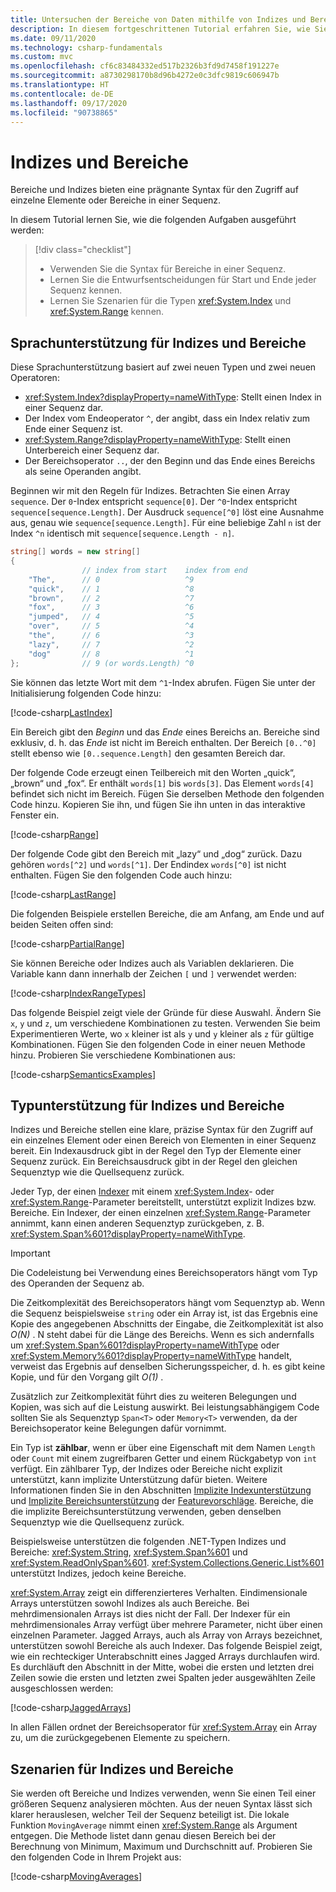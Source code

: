 ```yaml
---
title: Untersuchen der Bereiche von Daten mithilfe von Indizes und Bereichen
description: In diesem fortgeschrittenen Tutorial erfahren Sie, wie Sie Daten mithilfe von Indizes und Bereichen untersuchen, um einen fortlaufenden Bereich eines sequenziellen Datasets zu untersuchen.
ms.date: 09/11/2020
ms.technology: csharp-fundamentals
ms.custom: mvc
ms.openlocfilehash: cf6c83484332ed517b2326b3fd9d7458f191227e
ms.sourcegitcommit: a8730298170b8d96b4272e0c3dfc9819c606947b
ms.translationtype: HT
ms.contentlocale: de-DE
ms.lasthandoff: 09/17/2020
ms.locfileid: "90738865"
---
```

# <a name="indices-and-ranges"></a>Indizes und Bereiche

Bereiche und Indizes bieten eine prägnante Syntax für den Zugriff auf einzelne Elemente oder Bereiche in einer Sequenz.

In diesem Tutorial lernen Sie, wie die folgenden Aufgaben ausgeführt werden:

> [!div class="checklist"]
>
> - Verwenden Sie die Syntax für Bereiche in einer Sequenz.
> - Lernen Sie die Entwurfsentscheidungen für Start und Ende jeder Sequenz kennen.
> - Lernen Sie Szenarien für die Typen <xref:System.Index> und <xref:System.Range> kennen.

## <a name="language-support-for-indices-and-ranges"></a>Sprachunterstützung für Indizes und Bereiche

Diese Sprachunterstützung basiert auf zwei neuen Typen und zwei neuen Operatoren:

- <xref:System.Index?displayProperty=nameWithType>: Stellt einen Index in einer Sequenz dar.
- Der Index vom Endeoperator `^`, der angibt, dass ein Index relativ zum Ende einer Sequenz ist.
- <xref:System.Range?displayProperty=nameWithType>: Stellt einen Unterbereich einer Sequenz dar.
- Der Bereichsoperator `..`, der den Beginn und das Ende eines Bereichs als seine Operanden angibt.

Beginnen wir mit den Regeln für Indizes. Betrachten Sie einen Array `sequence`. Der `0`-Index entspricht `sequence[0]`. Der `^0`-Index entspricht `sequence[sequence.Length]`. Der Ausdruck `sequence[^0]` löst eine Ausnahme aus, genau wie `sequence[sequence.Length]`. Für eine beliebige Zahl `n` ist der Index `^n` identisch mit `sequence[sequence.Length - n]`.

```csharp
string[] words = new string[]
{
                // index from start    index from end
    "The",      // 0                   ^9
    "quick",    // 1                   ^8
    "brown",    // 2                   ^7
    "fox",      // 3                   ^6
    "jumped",   // 4                   ^5
    "over",     // 5                   ^4
    "the",      // 6                   ^3
    "lazy",     // 7                   ^2
    "dog"       // 8                   ^1
};              // 9 (or words.Length) ^0
```

Sie können das letzte Wort mit dem `^1`-Index abrufen. Fügen Sie unter der Initialisierung folgenden Code hinzu:

[!code-csharp[LastIndex](~/samples/snippets/csharp/tutorials/RangesIndexes/IndicesAndRanges.cs#IndicesAndRanges_LastIndex)]

Ein Bereich gibt den *Beginn* und das *Ende* eines Bereichs an. Bereiche sind exklusiv, d. h. das *Ende* ist nicht im Bereich enthalten. Der Bereich `[0..^0]` stellt ebenso wie `[0..sequence.Length]` den gesamten Bereich dar.

Der folgende Code erzeugt einen Teilbereich mit den Worten „quick“, „brown“ und „fox“. Er enthält `words[1]` bis `words[3]`. Das Element `words[4]` befindet sich nicht im Bereich. Fügen Sie derselben Methode den folgenden Code hinzu. Kopieren Sie ihn, und fügen Sie ihn unten in das interaktive Fenster ein.

[!code-csharp[Range](~/samples/snippets/csharp/tutorials/RangesIndexes/IndicesAndRanges.cs#IndicesAndRanges_Range)]

Der folgende Code gibt den Bereich mit „lazy“ und „dog“ zurück. Dazu gehören `words[^2]` und `words[^1]`. Der Endindex `words[^0]` ist nicht enthalten. Fügen Sie den folgenden Code auch hinzu:

[!code-csharp[LastRange](~/samples/snippets/csharp/tutorials/RangesIndexes/IndicesAndRanges.cs#IndicesAndRanges_LastRange)]

Die folgenden Beispiele erstellen Bereiche, die am Anfang, am Ende und auf beiden Seiten offen sind:

[!code-csharp[PartialRange](~/samples/snippets/csharp/tutorials/RangesIndexes/IndicesAndRanges.cs#IndicesAndRanges_PartialRanges)]

Sie können Bereiche oder Indizes auch als Variablen deklarieren. Die Variable kann dann innerhalb der Zeichen `[` und `]` verwendet werden:

[!code-csharp[IndexRangeTypes](~/samples/snippets/csharp/tutorials/RangesIndexes/IndicesAndRanges.cs#IndicesAndRanges_RangeIndexTypes)]

Das folgende Beispiel zeigt viele der Gründe für diese Auswahl. Ändern Sie `x`, `y` und `z`, um verschiedene Kombinationen zu testen. Verwenden Sie beim Experimentieren Werte, wo `x` kleiner ist als `y` und `y` kleiner als `z` für gültige Kombinationen. Fügen Sie den folgenden Code in einer neuen Methode hinzu. Probieren Sie verschiedene Kombinationen aus:

[!code-csharp[SemanticsExamples](~/samples/snippets/csharp/tutorials/RangesIndexes/IndicesAndRanges.cs#IndicesAndRanges_Semantics)]

## <a name="type-support-for-indices-and-ranges"></a>Typunterstützung für Indizes und Bereiche

Indizes und Bereiche stellen eine klare, präzise Syntax für den Zugriff auf ein einzelnes Element oder einen Bereich von Elementen in einer Sequenz bereit. Ein Indexausdruck gibt in der Regel den Typ der Elemente einer Sequenz zurück. Ein Bereichsausdruck gibt in der Regel den gleichen Sequenztyp wie die Quellsequenz zurück.

Jeder Typ, der einen [Indexer](../programming-guide/indexers/index.md) mit einem <xref:System.Index>- oder <xref:System.Range>-Parameter bereitstellt, unterstützt explizit Indizes bzw. Bereiche. Ein Indexer, der einen einzelnen <xref:System.Range>-Parameter annimmt, kann einen anderen Sequenztyp zurückgeben, z. B. <xref:System.Span%601?displayProperty=nameWithType>.

> [!IMPORTANT]
> Die Codeleistung bei Verwendung eines Bereichsoperators hängt vom Typ des Operanden der Sequenz ab.
>
> Die Zeitkomplexität des Bereichsoperators hängt vom Sequenztyp ab. Wenn die Sequenz beispielsweise `string` oder ein Array ist, ist das Ergebnis eine Kopie des angegebenen Abschnitts der Eingabe, die Zeitkomplexität ist also *O(N)* . N steht dabei für die Länge des Bereichs. Wenn es sich andernfalls um <xref:System.Span%601?displayProperty=nameWithType> oder <xref:System.Memory%601?displayProperty=nameWithType> handelt, verweist das Ergebnis auf denselben Sicherungsspeicher, d. h. es gibt keine Kopie, und für den Vorgang gilt *O(1)* .
>
> Zusätzlich zur Zeitkomplexität führt dies zu weiteren Belegungen und Kopien, was sich auf die Leistung auswirkt. Bei leistungsabhängigem Code sollten Sie als Sequenztyp `Span<T>` oder `Memory<T>` verwenden, da der Bereichsoperator keine Belegungen dafür vornimmt.

Ein Typ ist **zählbar**, wenn er über eine Eigenschaft mit dem Namen `Length` oder `Count` mit einem zugreifbaren Getter und einem Rückgabetyp von `int` verfügt. Ein zählbarer Typ, der Indizes oder Bereiche nicht explizit unterstützt, kann implizite Unterstützung dafür bieten. Weitere Informationen finden Sie in den Abschnitten [Implizite Indexunterstützung](~/_csharplang/proposals/csharp-8.0/ranges.md#implicit-index-support) und [Implizite Bereichsunterstützung](~/_csharplang/proposals/csharp-8.0/ranges.md#implicit-range-support) der [Featurevorschläge](~/_csharplang/proposals/csharp-8.0/ranges.md). Bereiche, die die implizite Bereichsunterstützung verwenden, geben denselben Sequenztyp wie die Quellsequenz zurück.

Beispielsweise unterstützen die folgenden .NET-Typen Indizes und Bereiche: <xref:System.String>, <xref:System.Span%601> und <xref:System.ReadOnlySpan%601>. <xref:System.Collections.Generic.List%601> unterstützt Indizes, jedoch keine Bereiche.

<xref:System.Array> zeigt ein differenzierteres Verhalten. Eindimensionale Arrays unterstützen sowohl Indizes als auch Bereiche. Bei mehrdimensionalen Arrays ist dies nicht der Fall. Der Indexer für ein mehrdimensionales Array verfügt über mehrere Parameter, nicht über einen einzelnen Parameter. Jagged Arrays, auch als Array von Arrays bezeichnet, unterstützen sowohl Bereiche als auch Indexer. Das folgende Beispiel zeigt, wie ein rechteckiger Unterabschnitt eines Jagged Arrays durchlaufen wird. Es durchläuft den Abschnitt in der Mitte, wobei die ersten und letzten drei Zeilen sowie die ersten und letzten zwei Spalten jeder ausgewählten Zeile ausgeschlossen werden:

[!code-csharp[JaggedArrays](~/samples/snippets/csharp/tutorials/RangesIndexes/IndicesAndRanges.cs#IndicesAndRanges_JaggedArrays)]

In allen Fällen ordnet der Bereichsoperator für <xref:System.Array> ein Array zu, um die zurückgegebenen Elemente zu speichern.

## <a name="scenarios-for-indices-and-ranges"></a>Szenarien für Indizes und Bereiche

Sie werden oft Bereiche und Indizes verwenden, wenn Sie einen Teil einer größeren Sequenz analysieren möchten. Aus der neuen Syntax lässt sich klarer herauslesen, welcher Teil der Sequenz beteiligt ist. Die lokale Funktion `MovingAverage` nimmt einen <xref:System.Range> als Argument entgegen. Die Methode listet dann genau diesen Bereich bei der Berechnung von Minimum, Maximum und Durchschnitt auf. Probieren Sie den folgenden Code in Ihrem Projekt aus:

[!code-csharp[MovingAverages](~/samples/snippets/csharp/tutorials/RangesIndexes/IndicesAndRanges.cs#IndicesAndRanges_MovingAverage)]
